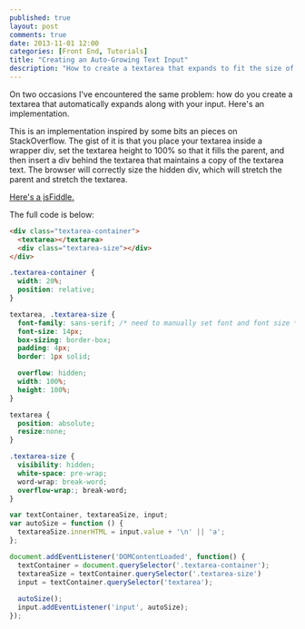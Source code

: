 ```yaml
---
published: true
layout: post
comments: true
date: 2013-11-01 12:00
categories: [Front End, Tutorials]
title: "Creating an Auto-Growing Text Input"
description: "How to create a textarea that expands to fit the size of your input."
---
```


On two occasions I've encountered the same problem: how do you create a textarea that automatically expands along with your input. Here's an implementation.

<!-- more -->

This is an implementation inspired by some bits an pieces on StackOverflow. The gist of it is that you place your textarea inside a wrapper div, set the textarea height to 100% so that it fills the parent, and then insert a div behind the textarea that maintains a copy of the textarea text. The browser will correctly size the hidden div, which will stretch the parent and stretch the textarea.

[Here's a jsFiddle.](http://jsfiddle.net/2UDdh/)

The full code is below:

``` html
<div class="textarea-container">
  <textarea></textarea>
  <div class="textarea-size"></div>
</div>
```

``` css
.textarea-container {
  width: 20%;
  position: relative;
}

textarea, .textarea-size {
  font-family: sans-serif; /* need to manually set font and font size */
  font-size: 14px;
  box-sizing: border-box;
  padding: 4px;
  border: 1px solid;

  overflow: hidden;
  width: 100%;
  height: 100%;
}

textarea {
  position: absolute;
  resize:none;
}

.textarea-size {
  visibility: hidden;
  white-space: pre-wrap;
  word-wrap: break-word;
  overflow-wrap:; break-word;
}
```

``` javascript
var textContainer, textareaSize, input;
var autoSize = function () {
  textareaSize.innerHTML = input.value + '\n' || 'a';
};

document.addEventListener('DOMContentLoaded', function() {
  textContainer = document.querySelector('.textarea-container');
  textareaSize = textContainer.querySelector('.textarea-size')
  input = textContainer.querySelector('textarea');
  
  autoSize();
  input.addEventListener('input', autoSize);
});
```


